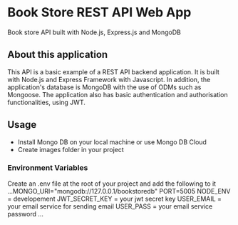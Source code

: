 # Book Store REST API Web App 
Book store API built with Node.js, Express.js and MongoDB
## About this application
This API is a basic example of a REST API backend application.
It is built with Node.js and Express Framework with Javascript. In addition, the application's database is MongoDB with the use of ODMs such as Mongoose. The application also has basic authentication and authorisation functionalities, using JWT.
## Usage
* Install Mongo DB on your local machine or use Mongo DB Cloud
* Create images folder in your project
### Environment Variables
Create an .env file at the root of your project and add the following to it  
...MONGO_URI="mongodb://127.0.0.1/bookstoredb"
PORT=5005
NODE_ENV = developement
JWT_SECRET_KEY = your jwt secret key
USER_EMAIL = your email service for sending email
USER_PASS = your email service password
...

